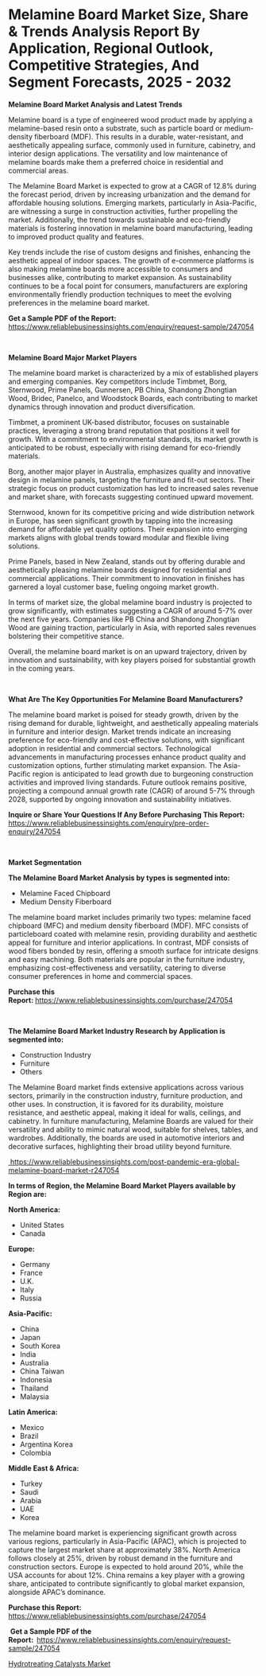 <p><h1>Melamine Board Market Size, Share & Trends Analysis Report By Application, Regional Outlook, Competitive Strategies, And Segment Forecasts, 2025 - 2032</h1></p><p><strong>Melamine Board Market Analysis and Latest Trends</strong></p>
<p><p>Melamine board is a type of engineered wood product made by applying a melamine-based resin onto a substrate, such as particle board or medium-density fiberboard (MDF). This results in a durable, water-resistant, and aesthetically appealing surface, commonly used in furniture, cabinetry, and interior design applications. The versatility and low maintenance of melamine boards make them a preferred choice in residential and commercial areas.</p><p>The Melamine Board Market is expected to grow at a CAGR of 12.8% during the forecast period, driven by increasing urbanization and the demand for affordable housing solutions. Emerging markets, particularly in Asia-Pacific, are witnessing a surge in construction activities, further propelling the market. Additionally, the trend towards sustainable and eco-friendly materials is fostering innovation in melamine board manufacturing, leading to improved product quality and features. </p><p>Key trends include the rise of custom designs and finishes, enhancing the aesthetic appeal of indoor spaces. The growth of e-commerce platforms is also making melamine boards more accessible to consumers and businesses alike, contributing to market expansion. As sustainability continues to be a focal point for consumers, manufacturers are exploring environmentally friendly production techniques to meet the evolving preferences in the melamine board market.</p></p>
<p><strong>Get a Sample PDF of the Report:&nbsp;</strong> <a href="https://www.reliablebusinessinsights.com/enquiry/request-sample/247054?utm_campaign=2335&utm_medium=2&utm_source=Github&utm_content=ia&utm_term=02042025&utm_id=melamine-board">https://www.reliablebusinessinsights.com/enquiry/request-sample/247054</a></p>
<p>&nbsp;</p>
<p><strong>Melamine Board Major Market Players</strong></p>
<p><p>The melamine board market is characterized by a mix of established players and emerging companies. Key competitors include Timbmet, Borg, Sternwood, Prime Panels, Gunnersen, PB China, Shandong Zhongtian Wood, Bridec, Panelco, and Woodstock Boards, each contributing to market dynamics through innovation and product diversification.</p><p>Timbmet, a prominent UK-based distributor, focuses on sustainable practices, leveraging a strong brand reputation that positions it well for growth. With a commitment to environmental standards, its market growth is anticipated to be robust, especially with rising demand for eco-friendly materials. </p><p>Borg, another major player in Australia, emphasizes quality and innovative design in melamine panels, targeting the furniture and fit-out sectors. Their strategic focus on product customization has led to increased sales revenue and market share, with forecasts suggesting continued upward movement.</p><p>Sternwood, known for its competitive pricing and wide distribution network in Europe, has seen significant growth by tapping into the increasing demand for affordable yet quality options. Their expansion into emerging markets aligns with global trends toward modular and flexible living solutions.</p><p>Prime Panels, based in New Zealand, stands out by offering durable and aesthetically pleasing melamine boards designed for residential and commercial applications. Their commitment to innovation in finishes has garnered a loyal customer base, fueling ongoing market growth.</p><p>In terms of market size, the global melamine board industry is projected to grow significantly, with estimates suggesting a CAGR of around 5-7% over the next five years. Companies like PB China and Shandong Zhongtian Wood are gaining traction, particularly in Asia, with reported sales revenues bolstering their competitive stance.</p><p>Overall, the melamine board market is on an upward trajectory, driven by innovation and sustainability, with key players poised for substantial growth in the coming years.</p></p>
<p>&nbsp;</p>
<p><strong>What Are The Key Opportunities For Melamine Board Manufacturers?</strong></p>
<p><p>The melamine board market is poised for steady growth, driven by the rising demand for durable, lightweight, and aesthetically appealing materials in furniture and interior design. Market trends indicate an increasing preference for eco-friendly and cost-effective solutions, with significant adoption in residential and commercial sectors. Technological advancements in manufacturing processes enhance product quality and customization options, further stimulating market expansion. The Asia-Pacific region is anticipated to lead growth due to burgeoning construction activities and improved living standards. Future outlook remains positive, projecting a compound annual growth rate (CAGR) of around 5-7% through 2028, supported by ongoing innovation and sustainability initiatives.</p></p>
<p><strong>Inquire or Share Your Questions If Any Before Purchasing This Report:</strong> <a href="https://www.reliablebusinessinsights.com/enquiry/pre-order-enquiry/247054?utm_campaign=2335&utm_medium=2&utm_source=Github&utm_content=ia&utm_term=02042025&utm_id=melamine-board">https://www.reliablebusinessinsights.com/enquiry/pre-order-enquiry/247054</a></p>
<p>&nbsp;</p>
<p><strong>Market Segmentation</strong></p>
<p><strong>The Melamine Board Market Analysis by types is segmented into:</strong></p>
<p><ul><li>Melamine Faced Chipboard</li><li>Medium Density Fiberboard</li></ul></p>
<p><p>The melamine board market includes primarily two types: melamine faced chipboard (MFC) and medium density fiberboard (MDF). MFC consists of particleboard coated with melamine resin, providing durability and aesthetic appeal for furniture and interior applications. In contrast, MDF consists of wood fibers bonded by resin, offering a smooth surface for intricate designs and easy machining. Both materials are popular in the furniture industry, emphasizing cost-effectiveness and versatility, catering to diverse consumer preferences in home and commercial spaces.</p></p>
<p><strong>Purchase this Report:&nbsp;</strong><a href="https://www.reliablebusinessinsights.com/purchase/247054?utm_campaign=2335&utm_medium=2&utm_source=Github&utm_content=ia&utm_term=02042025&utm_id=melamine-board">https://www.reliablebusinessinsights.com/purchase/247054</a></p>
<p>&nbsp;</p>
<p><strong>The Melamine Board Market Industry Research by Application is segmented into:</strong></p>
<p><ul><li>Construction Industry</li><li>Furniture</li><li>Others</li></ul></p>
<p><p>The Melamine Board market finds extensive applications across various sectors, primarily in the construction industry, furniture production, and other uses. In construction, it is favored for its durability, moisture resistance, and aesthetic appeal, making it ideal for walls, ceilings, and cabinetry. In furniture manufacturing, Melamine Boards are valued for their versatility and ability to mimic natural wood, suitable for shelves, tables, and wardrobes. Additionally, the boards are used in automotive interiors and decorative surfaces, highlighting their broad utility beyond furniture.</p></p>
<p><a href="https://www.reliablebusinessinsights.com/post-pandemic-era-global-melamine-board-market-r247054?utm_campaign=2335&utm_medium=2&utm_source=Github&utm_content=ia&utm_term=02042025&utm_id=melamine-board">&nbsp;https://www.reliablebusinessinsights.com/post-pandemic-era-global-melamine-board-market-r247054</a></p>
<p><strong>In terms of Region, the Melamine Board Market Players available by Region are:</strong></p>
<p>
    <p> <strong> North America: </strong>
        <ul>
            <li>United States</li>
            <li>Canada</li>
        </ul>
        </p> 
    <p> <strong> Europe: </strong>
        <ul>
            <li>Germany</li>
            <li>France</li>
            <li>U.K.</li>
            <li>Italy</li>
            <li>Russia</li>
        </ul>
        </p> 
    <p> <strong> Asia-Pacific: </strong>
        <ul>
            <li>China</li>
            <li>Japan</li>
            <li>South Korea</li>
            <li>India</li>
            <li>Australia</li>
            <li>China Taiwan</li>
            <li>Indonesia</li>
            <li>Thailand</li>
            <li>Malaysia</li>
        </ul>
        </p> 
    <p> <strong> Latin America: </strong>
        <ul>
            <li>Mexico</li>
            <li>Brazil</li>
            <li>Argentina Korea</li>
            <li>Colombia</li>
        </ul>
        </p> 
    <p> <strong> Middle East & Africa: </strong>
        <ul>
            <li>Turkey</li>
            <li>Saudi</li>
            <li>Arabia</li>
            <li>UAE</li>
            <li>Korea</li>
        </ul>
    </p>
    </p>
<p><p>The melamine board market is experiencing significant growth across various regions, particularly in Asia-Pacific (APAC), which is projected to capture the largest market share at approximately 38%. North America follows closely at 25%, driven by robust demand in the furniture and construction sectors. Europe is expected to hold around 20%, while the USA accounts for about 12%. China remains a key player with a growing share, anticipated to contribute significantly to global market expansion, alongside APAC’s dominance.</p></p>
<p><strong>Purchase this Report: </strong><a href="https://www.reliablebusinessinsights.com/purchase/247054?utm_campaign=2335&utm_medium=2&utm_source=Github&utm_content=ia&utm_term=02042025&utm_id=melamine-board">https://www.reliablebusinessinsights.com/purchase/247054</a></p>
<p>&nbsp;<strong>Get a Sample PDF of the Report:&nbsp;&nbsp;</strong><a href="https://www.reliablebusinessinsights.com/enquiry/request-sample/247054?utm_campaign=2335&utm_medium=2&utm_source=Github&utm_content=ia&utm_term=02042025&utm_id=melamine-board">https://www.reliablebusinessinsights.com/enquiry/request-sample/247054</a></p>
<p><strong></strong></p>
<p><p><a href="https://github.com/norbeludie83/Market-Research-Report-List-1/blob/main/hydrotreating-catalysts-market.md?utm_campaign=2335&utm_medium=2&utm_source=Github&utm_content=ia&utm_term=02042025&utm_id=melamine-board">Hydrotreating Catalysts Market</a></p></p>